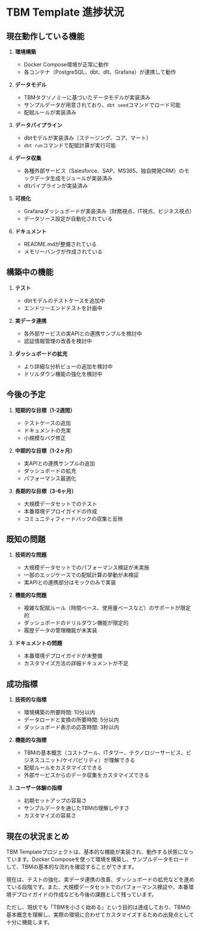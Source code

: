 # TBM Template 進捗状況

## 現在動作している機能

1. **環境構築**
   - Docker Compose環境が正常に動作
   - 各コンテナ（PostgreSQL、dbt、dlt、Grafana）が連携して動作

2. **データモデル**
   - TBMタクソノミーに基づいたデータモデルが実装済み
   - サンプルデータが用意されており、`dbt seed`コマンドでロード可能
   - 配賦ルールが実装済み

3. **データパイプライン**
   - dbtモデルが実装済み（ステージング、コア、マート）
   - `dbt run`コマンドで配賦計算が実行可能

4. **データ収集**
   - 各種外部サービス（Salesforce、SAP、MS365、独自開発CRM）のモックデータ生成モジュールが実装済み
   - dltパイプラインが実装済み

5. **可視化**
   - Grafanaダッシュボードが実装済み（財務視点、IT視点、ビジネス視点）
   - データソース設定が自動化されている

6. **ドキュメント**
   - README.mdが整備されている
   - メモリーバンクが作成されている

## 構築中の機能

1. **テスト**
   - dbtモデルのテストケースを追加中
   - エンドツーエンドテストを計画中

2. **実データ連携**
   - 各外部サービスの実APIとの連携サンプルを検討中
   - 認証情報管理の改善を検討中

3. **ダッシュボードの拡充**
   - より詳細な分析ビューの追加を検討中
   - ドリルダウン機能の強化を検討中

## 今後の予定

1. **短期的な目標（1-2週間）**
   - テストケースの追加
   - ドキュメントの充実
   - 小規模なバグ修正

2. **中期的な目標（1-2ヶ月）**
   - 実APIとの連携サンプルの追加
   - ダッシュボードの拡充
   - パフォーマンス最適化

3. **長期的な目標（3-6ヶ月）**
   - 大規模データセットでのテスト
   - 本番環境デプロイガイドの作成
   - コミュニティフィードバックの収集と反映

## 既知の問題

1. **技術的な問題**
   - 大規模データセットでのパフォーマンス検証が未実施
   - 一部のエッジケースでの配賦計算の挙動が未検証
   - 実APIとの連携部分はモックのみで実装

2. **機能的な問題**
   - 複雑な配賦ルール（時間ベース、使用量ベースなど）のサポートが限定的
   - ダッシュボードのドリルダウン機能が限定的
   - 履歴データの管理機能が未実装

3. **ドキュメントの問題**
   - 本番環境デプロイガイドが未整備
   - カスタマイズ方法の詳細ドキュメントが不足

## 成功指標

1. **技術的な指標**
   - 環境構築の所要時間: 10分以内
   - データロードと変換の所要時間: 5分以内
   - ダッシュボード表示の応答時間: 3秒以内

2. **機能的な指標**
   - TBMの基本概念（コストプール、ITタワー、テクノロジーサービス、ビジネスユニット/ケイパビリティ）が理解できる
   - 配賦ルールをカスタマイズできる
   - 外部サービスからのデータ収集をカスタマイズできる

3. **ユーザー体験の指標**
   - 初期セットアップの容易さ
   - サンプルデータを通じたTBMの理解しやすさ
   - カスタマイズの容易さ

## 現在の状況まとめ

TBM Templateプロジェクトは、基本的な機能が実装され、動作する状態になっています。Docker Composeを使って環境を構築し、サンプルデータをロードして、TBMの基本的な流れを確認することができます。

現在は、テストの強化、実データ連携の改善、ダッシュボードの拡充などを進めている段階です。また、大規模データセットでのパフォーマンス検証や、本番環境デプロイガイドの作成なども今後の課題として残っています。

ただし、現状でも「TBMを小さく始める」という目的は達成しており、TBMの基本概念を理解し、実際の環境に合わせてカスタマイズするための出発点として十分に機能します。

